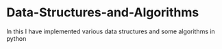 # Data-Structures-and-Algorithms
In this I have implemented various data structures and some algorithms in python
